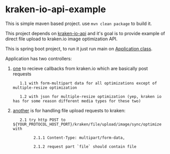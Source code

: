 # kraken-io-api-example

This is simple maven based project.
use `mvn clean package` to build it.

This project depends on [kraken-io-api](https://github.com/joraclista/kraken-io-api)
and it's goal is to provide example of direct file upload to kraken.io image optimization API.

This is spring boot project, to run it just run main on [Application class](https://github.com/joraclista/kraken-io-api-example/blob/master/src/main/java/com/github/joraclista/kraken/Application.java).

Application has two controllers:

1) [one](https://github.com/joraclista/kraken-io-api-example/blob/master/src/main/java/com/github/joraclista/kraken/controller/KrakenController.java) to recieve callbacks from kraken.io
    which are basically post requests     
    
          1.1 with form-multipart data for all optimizations except of multiple-resize optimization 
          
          1.2 with json for multiple-resize optimization (yep, kraken io has for some reason different media types for these two)
          
2) [another]() is for handling file upload requests to kraken:

          2.1 try http POST to ${YOUR_PROTOCOL_HOST_PORT}/kraken/file/upload/image/sync/optimize with 
          
                2.1.1 Content-Type: multipart/form-data, 
                
                2.1.2 request part `file` should contain file

